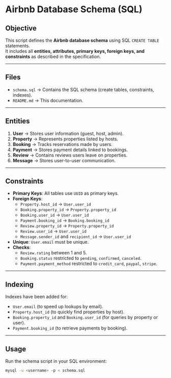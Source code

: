 # Airbnb Database Schema (SQL)

## Objective
This script defines the **Airbnb database schema** using SQL `CREATE TABLE` statements.  
It includes all **entities, attributes, primary keys, foreign keys, and constraints** as described in the specification.

---

## Files
- `schema.sql` → Contains the SQL schema (create tables, constraints, indexes).
- `README.md` → This documentation.

---

## Entities
1. **User** → Stores user information (guest, host, admin).
2. **Property** → Represents properties listed by hosts.
3. **Booking** → Tracks reservations made by users.
4. **Payment** → Stores payment details linked to bookings.
5. **Review** → Contains reviews users leave on properties.
6. **Message** → Stores user-to-user communication.

---

## Constraints
- **Primary Keys**: All tables use `UUID` as primary keys.
- **Foreign Keys**:
  - `Property.host_id` → `User.user_id`
  - `Booking.property_id` → `Property.property_id`
  - `Booking.user_id` → `User.user_id`
  - `Payment.booking_id` → `Booking.booking_id`
  - `Review.property_id` → `Property.property_id`
  - `Review.user_id` → `User.user_id`
  - `Message.sender_id` and `recipient_id` → `User.user_id`
- **Unique**: `User.email` must be unique.
- **Checks**:
  - `Review.rating` between 1 and 5.
  - `Booking.status` restricted to `pending`, `confirmed`, `canceled`.
  - `Payment.payment_method` restricted to `credit_card`, `paypal`, `stripe`.

---

## Indexing
Indexes have been added for:
- `User.email` (to speed up lookups by email).
- `Property.host_id` (to quickly find properties by host).
- `Booking.property_id` and `Booking.user_id` (for queries by property or user).
- `Payment.booking_id` (to retrieve payments by booking).

---

## Usage
Run the schema script in your SQL environment:

```bash
mysql -u <username> -p < schema.sql
